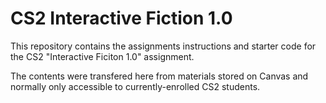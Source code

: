 # CS2 Interactive Fiction 1.0

This repository contains the assignments instructions and starter code for the CS2 "Interactive Ficiton 1.0" assignment.

The contents were transfered here from materials stored on Canvas and normally only accessible to currently-enrolled CS2 students.
